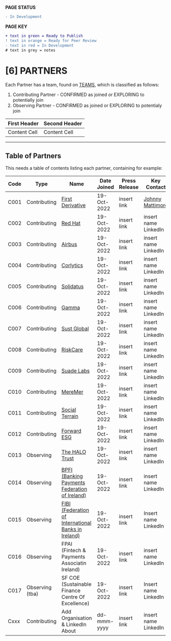 **PAGE STATUS**
```diff
- In Development
```

**PAGE KEY**
```diff
+ text in green = Ready to Publish
! text in orange = Ready for Peer Review
- text in red = In Development
# text in grey = notes
```

# [6] PARTNERS
Each Partner has a team, found on [TEAMS](https://github.com/orgs/FD-SustainableFinance/teams), which is classified as follows:
1. Contributing Partner - CONFIRMED as joined or EXPLORING to potentially join
2. Observing Partner - CONFIRMED as joined or EXPLORING to potentialy join

| First Header  | Second Header |
| ------------- | ------------- |
| Content Cell  | Content Cell  |

-------------------------
## Table of Partners
This needs a table of contents listing each partner, containing for example:



| Code | Type | Name       | Date Joined      | Press Release | Key Contact   | Notes       | 
| ---- | ---- | ---------- | -----------------| ------------- | ------------- | ----------- |
| C001 | Contributing | [First Derivative](https://www.linkedin.com/company/first-derivative/about/) | 19-Oct-2022 | insert link | [Johnny Mattimore](https://www.linkedin.com/in/johnny-d-mattimore-082969136/) | insert notes |
| C002 | Contributing | [Red Hat](https://www.linkedin.com/company/red-hat/about/) | 19-Oct-2022 | insert link | insert name LinkedIn | insert notes |
| C003 | Contributing | [Airbus](https://www.intelligence-airbusds.com/) | 19-Oct-2022| insert link | insert name LinkedIn | insert notes |
| C004 | Contributing | [Corlytics](https://www.linkedin.com/company/corlytics/about/) | 19-Oct-2022| insert link | insert name LinkedIn | insert notes |
| C005 | Contributing | [Solidatus](add) | 19-Oct-2022| insert link | insert name LinkedIn | insert notes |
| C006 | Contributing | [Gamma](https://www.linkedin.com/company/gamma-ltd/about/)| 19-Oct-2022 | insert link | insert name LinkedIn | insert notes |
| C007 | Contributing | [Sust Global](https://www.linkedin.com/company/sustglobal/about/) | 19-Oct-2022 | insert link | insert name LinkedIn | insert notes |
| C008 | Contributing | [RiskCare](https://www.linkedin.com/company/riskcare/about/) | 19-Oct-2022 | insert link | insert name LinkedIn | insert notes |
| C009 | Contributing | [Suade Labs](https://www.linkedin.com/company/suade-labs/about/) | 19-Oct-2022 | insert link | insert name LinkedIn | insert notes |
| C010 | Contributing | [MereMer](https://www.linkedin.com/company/m%C3%A8remer/about/) | 19-Oct-2022 | insert link | insert name LinkedIn | insert notes |
| C011 | Contributing | [Social Terrain](https://www.linkedin.com/company/social-terrain/about/) | 19-Oct-2022 | insert link | insert name LinkedIn | insert notes |
| C012 | Contributing | [Forward ESG](https://www.linkedin.com/company/forward-esg-ltd/about/) | 19-Oct-2022 | insert link | insert name LinkedIn | insert notes |
| C013 | Observing | [The HALO Trust](https://www.linkedin.com/company/the-halo-trust/about/) | 19-Oct-2022 | insert link | insert name LinkedIn | insert notes |
| C014 | Observing | [BPFI (Banking Payments Federation of Ireland)](https://www.linkedin.com/company/banking-and-payments-federation-ireland/about/) | 19-Oct-2022 | insert link | insert name LinkedIn | insert notes |
| C015 | Observing | [FIBI (Federation of International Banks in Ireland)](https://www.linkedin.com/company/banking-and-payments-federation-ireland/about/) | 19-Oct-2022 | insert link | Insert name LinkedIn | insert notes |
| C016 | Observing | FPAI (Fintech & Payments Associatin Ireland) | 19-Oct-2022 | insert link | insert name LinkedIn | insert notes |
| C017 | Observing (tba) | SF COE (Sustainable Finance Centre Of Excellence) | 19-Oct-2022 | insert link | Insert name LinkedIn | insert notes |
| Cxxx | Contributing | Add Organisation & LinkedIn About | dd-mmm-yyyy | insert link | insert name LinkedIn | insert notes |





